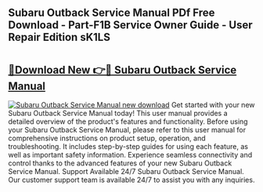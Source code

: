 ## Subaru Outback Service Manual PDf Free Download - Part-F1B Service Owner Guide - User Repair Edition sK1LS

# <h2><a href="http://bc24579.oget.top/?id=Subaru+Outback+Service+Manual">🔗Download New 👉🔴 Subaru Outback Service Manual</a></h2>

[![Subaru Outback Service Manual new download](https://i.imgur.com/5g1atiW.png)](http://bc24579.oget.top/?id=Subaru+Outback+Service+Manual)
Get started with your new Subaru Outback Service Manual today! This user manual provides a detailed overview of the product's features and functionality. Before using your Subaru Outback Service Manual, please refer to this user manual for comprehensive instructions on product setup, operation, and troubleshooting. It includes step-by-step guides for using each feature, as well as important safety information. Experience seamless connectivity and control thanks to the advanced features of your new Subaru Outback Service Manual. Support Available 24/7 Subaru Outback Service Manual. Our customer support team is available 24/7 to assist you with any inquiries.
